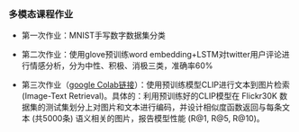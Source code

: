 ### 多模态课程作业

* 第一次作业：MNIST手写数字数据集分类

* 第二次作业：使用glove预训练word embedding+LSTM对twitter用户评论进行情感分析，分为中性、积极、消极三类，准确率60%

* 第三次作业（[google Colab链接](https://colab.research.google.com/drive/1ZdH8EzzvxmUCm4g2kcFbw9RsBpAhj1DA?usp=sharing)）：使用预训练模型CLIP进行文本到图片检索 (Image-Text Retrieval)。具体的：利用预训练好的CLIP模型在 Flickr30K 数据集的测试集划分上对图片和文本进行编码，并设计相似度函数返回与每条文本 (共5000条) 语义相关的图片，报告模型性能 (R@1, R@5, R@10)。
